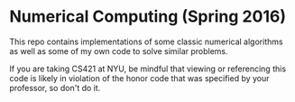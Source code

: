 # Numerical Computing (Spring 2016)

This repo contains implementations of some classic numerical algorithms as well
as some of my own code to solve similar problems.

If you are taking CS421 at NYU, be mindful that viewing or referencing
this code is likely in violation of the honor code that was specified by
your professor, so don't do it.
